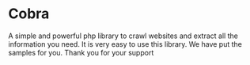 # Cobra
A simple and powerful php library to crawl websites and extract all the information you need. It is very easy to use this library. We have put the samples for you. Thank you for your support
